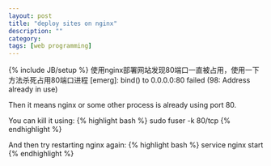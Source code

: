 ```yaml
---
layout: post
title: "deploy sites on nginx"
description: ""
category: 
tags: [web programming]
---
```

{% include JB/setup %}
使用nginx部署网站发现80端口一直被占用，使用一下方法杀死占用80端口进程
[emerg]: bind() to 0.0.0.0:80 failed (98: Address already in use)

Then it means nginx or some other process is already using port 80.

You can kill it using:
{% highlight bash %}
    sudo fuser -k 80/tcp
{% endhighlight %}

And then try restarting nginx again:
{% highlight bash %}
    service nginx start
{% endhighlight %}